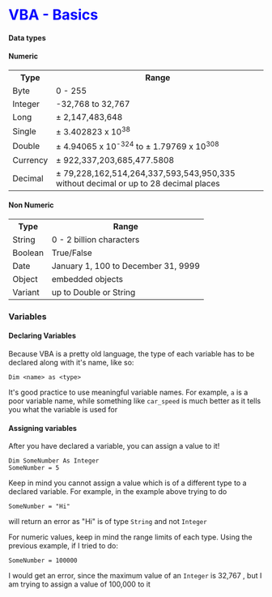 # <span style="color:blue">VBA - Basics</span>

#### Data types

#### Numeric

<table style="width:100%">
	<tr>
		<th> Type </th>
		<th> Range</th>
	</tr>
	<tr>
		<td>  Byte </td>
		<td> 0 - 255 </td>
	</tr>
	<tr>
		<td>  Integer </td>
		<td> -32,768 to 32,767 </td>
	</tr>
	<tr>
		<td>  Long </td>
		<td> &#177; 2,147,483,648  </td>
	</tr>
	<tr>
		<td>  Single </td>
		<td> &#177;  3.402823 x 10<sup>38</sup></td>
	</tr>
	<tr>
		<td>  Double </td>
		<td> &#177; 4.94065 x 10<sup>-324</sup> to &#177; 1.79769 x 10<sup>308</sup></td>
	</tr>
	<tr>
		<td>  Currency </td>
		<td> &#177; 922,337,203,685,477.5808  </td>
	</tr>
	<tr>
		<td>  Decimal </td>
		<td> &#177; 79,228,162,514,264,337,593,543,950,335 without decimal or up to 28 decimal places</td>
	</tr>

</table>

#### Non Numeric 

<table style="width:100%">
	<tr>
		<th> Type </th>
		<th> Range</th>
	</tr>
	<tr>
		<td> String </td>
		<td> 0 - 2 billion characters </td>
	</tr>
	<tr>
		<td> Boolean </td>
		<td> True/False </td>
	</tr>
	<tr>
		<td> Date </td>
		<td> January 1, 100 to December 31, 9999 </td>
	</tr>
	<tr>
		<td> Object </td>
		<td> embedded objects </td>
	</tr>
	<tr>
		<td> Variant </td>
		<td> up to Double or String </td>
	</tr>
</table>

### Variables
#### Declaring Variables

Because VBA is a pretty old language, the type of each variable has to be declared along with it's name, like so:

```
Dim <name> as <type>
```

It's good practice to use meaningful variable names. For example, `a` is a poor variable name, while something like `car_speed` is much better as it tells you what the variable is used for

#### Assigning variables

After you have declared a variable, you can assign a value to it!

```
Dim SomeNumber As Integer
SomeNumber = 5
```

Keep in mind you cannot assign a value which is of a different type to a declared variable. For example, in the example above trying to do

```
SomeNumber = "Hi"
```
will return an error as "Hi" is of type `String` and not `Integer`

For numeric values, keep in mind the range limits of each type. Using the previous example, if I tried to do:

```
SomeNumber = 100000
```

I would get an error, since the maximum value of an `Integer` is 32,767 , but I am trying to assign a value of 100,000 to it





